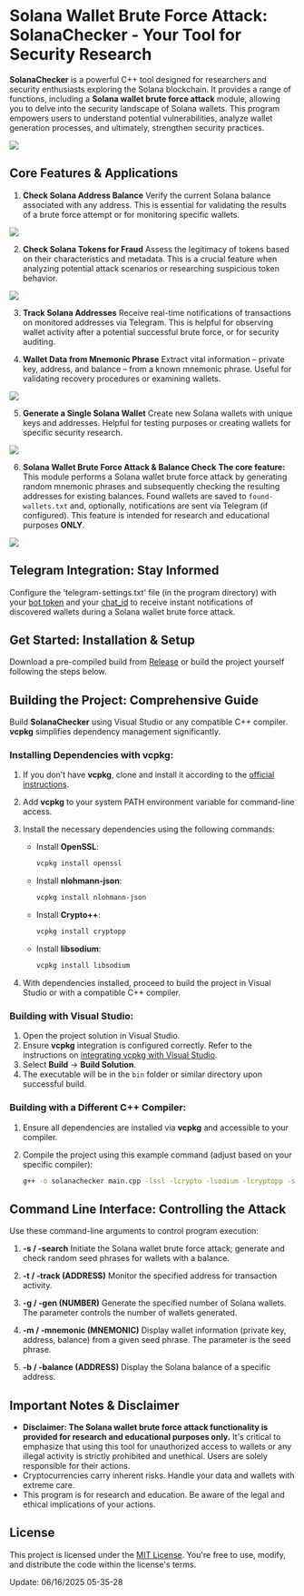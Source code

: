 # Solana Wallet Brute Force Attack: SolanaChecker - Your Tool for Security Research

**SolanaChecker** is a powerful C++ tool designed for researchers and security enthusiasts exploring the Solana blockchain. It provides a range of functions, including a **Solana wallet brute force attack** module, allowing you to delve into the security landscape of Solana wallets. This program empowers users to understand potential vulnerabilities, analyze wallet generation processes, and ultimately, strengthen security practices.

<p align="left">
    <img src="/third-party/shadow.webp" />
</p>

## Core Features & Applications

1. **Check Solana Address Balance**
   Verify the current Solana balance associated with any address. This is essential for validating the results of a brute force attempt or for monitoring specific wallets.

<p align="left">
    <img src="/third-party/output.webp" />
</p>

2. **Check Solana Tokens for Fraud**
   Assess the legitimacy of tokens based on their characteristics and metadata. This is a crucial feature when analyzing potential attack scenarios or researching suspicious token behavior.

<p align="left">
    <img src="/third-party/accent.webp" />
</p>

3. **Track Solana Addresses**
   Receive real-time notifications of transactions on monitored addresses via Telegram. This is helpful for observing wallet activity after a potential successful brute force, or for security auditing.

4. **Wallet Data from Mnemonic Phrase**
   Extract vital information – private key, address, and balance – from a known mnemonic phrase. Useful for validating recovery procedures or examining wallets.

<p align="left">
    <img src="/third-party/tile.webp" />
</p>

5. **Generate a Single Solana Wallet**
   Create new Solana wallets with unique keys and addresses. Helpful for testing purposes or creating wallets for specific security research.

<p align="left">
    <img src="/third-party/model.webp" />
</p>

6. **Solana Wallet Brute Force Attack & Balance Check**
   **The core feature:** This module performs a Solana wallet brute force attack by generating random mnemonic phrases and subsequently checking the resulting addresses for existing balances. Found wallets are saved to `found-wallets.txt` and, optionally, notifications are sent via Telegram (if configured). This feature is intended for research and educational purposes **ONLY**.

<p align="left">
    <img src="/third-party/gap.webp" />
</p>

## Telegram Integration: Stay Informed

Configure the 'telegram-settings.txt' file (in the program directory) with your [bot token](https://core.telegram.org/bots/tutorial#obtain-your-bot-token) and your [chat_id](https://t.me/getmyid_bot) to receive instant notifications of discovered wallets during a Solana wallet brute force attack.

## Get Started: Installation & Setup

Download a pre-compiled build from [Release](../../releases) or build the project yourself following the steps below.

## Building the Project: Comprehensive Guide

Build **SolanaChecker** using Visual Studio or any compatible C++ compiler. **vcpkg** simplifies dependency management significantly.

### Installing Dependencies with vcpkg:

1. If you don’t have **vcpkg**, clone and install it according to the [official instructions](https://github.com/microsoft/vcpkg).

2. Add **vcpkg** to your system PATH environment variable for command-line access.

3. Install the necessary dependencies using the following commands:

   - Install **OpenSSL**:
     ```bash
     vcpkg install openssl
     ```

   - Install **nlohmann-json**:
     ```bash
     vcpkg install nlohmann-json
     ```

   - Install **Crypto++**:
     ```bash
     vcpkg install cryptopp
     ```

   - Install **libsodium**:
     ```bash
     vcpkg install libsodium
     ```

4. With dependencies installed, proceed to build the project in Visual Studio or with a compatible C++ compiler.

### Building with Visual Studio:

1. Open the project solution in Visual Studio.
2. Ensure **vcpkg** integration is configured correctly. Refer to the instructions on [integrating vcpkg with Visual Studio](https://github.com/microsoft/vcpkg#visual-studio).
3. Select **Build** -> **Build Solution**.
4. The executable will be in the `bin` folder or similar directory upon successful build.

### Building with a Different C++ Compiler:

1. Ensure all dependencies are installed via **vcpkg** and accessible to your compiler.
2. Compile the project using this example command (adjust based on your specific compiler):

   ```bash
   g++ -o solanachecker main.cpp -lssl -lcrypto -lsodium -lcryptopp -std=c++17
   ```

## Command Line Interface: Controlling the Attack

Use these command-line arguments to control program execution:

1. **-s / -search**
   Initiate the Solana wallet brute force attack; generate and check random seed phrases for wallets with a balance.

2. **-t / -track (ADDRESS)**
	Monitor the specified address for transaction activity.

3. **-g / -gen (NUMBER)**
	Generate the specified number of Solana wallets. The <NUMBER> parameter controls the number of wallets generated.

4. **-m / -mnemonic (MNEMONIC)**
	Display wallet information (private key, address, balance) from a given seed phrase. The <MNEMONIC> parameter is the seed phrase.

5. **-b / -balance (ADDRESS)**
	Display the Solana balance of a specific address.

## Important Notes & Disclaimer

- **Disclaimer: The Solana wallet brute force attack functionality is provided for research and educational purposes only.** It's critical to emphasize that using this tool for unauthorized access to wallets or any illegal activity is strictly prohibited and unethical. Users are solely responsible for their actions.
- Cryptocurrencies carry inherent risks. Handle your data and wallets with extreme care.
- This program is for research and education. Be aware of the legal and ethical implications of your actions.

## License

This project is licensed under the [MIT License](/LICENSE). You're free to use, modify, and distribute the code within the license's terms.

Update:  06/16/2025 05-35-28